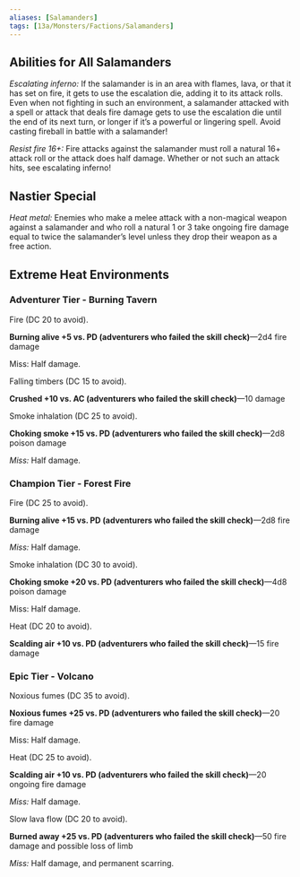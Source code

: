 ```yaml
---
aliases: [Salamanders]
tags: [13a/Monsters/Factions/Salamanders]
---
```


## Abilities for All Salamanders

*Escalating inferno:* If the salamander is in an area with flames, lava, or that it has set on fire, it gets to use the escalation die, adding it to its attack rolls. Even when not fighting in such an environment, a salamander attacked with a spell or attack that deals fire damage gets to use the escalation die until the end of its next turn, or longer if it’s a powerful or lingering spell. Avoid casting fireball in battle with a salamander!

*Resist fire 16+:* Fire attacks against the salamander must roll a natural 16+ attack roll or the attack does half damage. Whether or not such an attack hits, see escalating inferno!

## Nastier Special

*Heat metal:* Enemies who make a melee attack with a non-magical weapon against a salamander and who roll a natural 1 or 3 take ongoing fire damage equal to twice the salamander’s level unless they drop their weapon as a free action.

## Extreme Heat Environments

### Adventurer Tier - Burning Tavern

Fire (DC 20 to avoid).

**Burning alive +5 vs. PD (adventurers who failed the skill check)**—2d4 fire damage

Miss: Half damage.

Falling timbers (DC 15 to avoid).

**Crushed +10 vs. AC (adventurers who failed the skill check)**—10 damage

Smoke inhalation (DC 25 to avoid).

**Choking smoke +15 vs. PD (adventurers who failed the skill check)**—2d8 poison damage

*Miss:* Half damage.

### Champion Tier - Forest Fire

Fire (DC 25 to avoid).

**Burning alive +15 vs. PD (adventurers who failed the skill check)**—2d8 fire damage

*Miss:* Half damage.

Smoke inhalation (DC 30 to avoid).

**Choking smoke +20 vs. PD (adventurers who failed the skill check)**—4d8 poison damage

Miss: Half damage.

Heat (DC 20 to avoid).

**Scalding air +10 vs. PD (adventurers who failed the skill check)**—15 fire damage 

### Epic Tier - Volcano

Noxious fumes (DC 35 to avoid).

**Noxious fumes +25 vs. PD (adventurers who failed the skill check)**—20 fire damage

Miss: Half damage.

Heat (DC 25 to avoid).

**Scalding air +10 vs. PD (adventurers who failed the skill check)**—20 ongoing fire damage

*Miss:* Half damage.

Slow lava flow (DC 20 to avoid).

**Burned away +25 vs. PD (adventurers who failed the skill check)**—50 fire damage and possible loss of limb

*Miss:* Half damage, and permanent scarring.